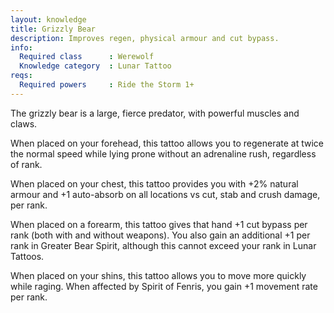 ```yaml
---
layout: knowledge
title: Grizzly Bear
description: Improves regen, physical armour and cut bypass.
info:
  Required class      : Werewolf
  Knowledge category  : Lunar Tattoo
reqs:
  Required powers     : Ride the Storm 1+
---
```


The grizzly bear is a large, fierce predator, with powerful muscles and claws.

When placed on your forehead, this tattoo allows you to regenerate at twice the
normal speed while lying prone without an adrenaline rush, regardless of rank.

When placed on your chest, this tattoo provides you with +2% natural armour and
+1 auto-absorb on all locations vs cut, stab and crush damage, per rank.

When placed on a forearm, this tattoo gives that hand +1 cut bypass per rank 
(both with and without weapons).  You also gain an additional +1 per rank in 
Greater Bear Spirit, although this cannot exceed your rank in Lunar Tattoos.

When placed on your shins, this tattoo allows you to move more quickly while 
raging.  When affected by Spirit of Fenris, you gain +1 movement rate per rank.